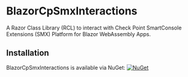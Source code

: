 # BlazorCpSmxInteractions
A Razor Class Library (RCL) to interact with Check Point SmartConsole Extensions (SMX) Platform for Blazor WebAssembly Apps.

## Installation

BlazorCpSmxInteractions is available via NuGet: [![NuGet](https://img.shields.io/nuget/vpre/BlazorCpSmxInteractions.svg?label=NuGet)](https://www.nuget.org/packages/BlazorCpSmxInteractions)
